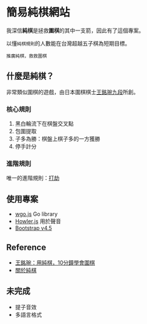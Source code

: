 # 簡易純棋網站

我深信**純棋**是拯救**圍棋**的其中一支箭，因此有了這個專案。

以懂`純棋規則`的人數能在台灣超越五子棋為短期目標。

`推廣純棋，救救圍棋`

## 什麼是純棋？

非常類似圍棋的遊戲，由日本圍棋棋士[王銘琬九段](https://zh.wikipedia.org/wiki/%E7%8E%8B%E9%8A%98%E7%90%AC)所創。

### 核心規則

1. 黑白輪流下在棋盤交叉點
2. 包圍提取
3. 子多為勝：棋盤上棋子多的一方獲勝
4. 停手計分

### 進階規則

唯一的進階規則：[打劫](https://youtu.be/3dMT9kaHYaU)

## 使用專案

+ [wgo.js](https://github.com/waltheri/wgo.js) Go library
+ [Howler.js](https://howlerjs.com/) 用於聲音
+ [Bootstrap v4.5](https://getbootstrap.com/docs/4.5/getting-started/introduction/)

## Reference

+ [王銘琬：用純棋，10分鐘學會圍棋](https://youtu.be/kJyPoZ6Xmsw)
+ [關於純棋](https://letsjungo.sinkirou.com/)

## 未完成

+ 提子音效
+ 多語言格式